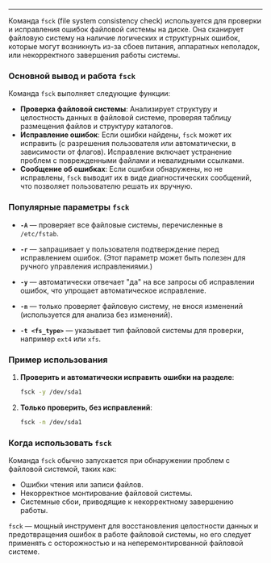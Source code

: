 
---

Команда `fsck` (file system consistency check) используется для проверки и исправления ошибок файловой системы на диске. Она сканирует файловую систему на наличие логических и структурных ошибок, которые могут возникнуть из-за сбоев питания, аппаратных неполадок, или некорректного завершения работы системы.

### Основной вывод и работа `fsck`
Команда `fsck` выполняет следующие функции:
- **Проверка файловой системы**: Анализирует структуру и целостность данных в файловой системе, проверяя таблицу размещения файлов и структуру каталогов.
- **Исправление ошибок**: Если ошибки найдены, `fsck` может их исправить (с разрешения пользователя или автоматически, в зависимости от флагов). Исправление включает устранение проблем с поврежденными файлами и невалидными ссылками.
- **Сообщение об ошибках**: Если ошибки обнаружены, но не исправлены, `fsck` выводит их в виде диагностических сообщений, что позволяет пользователю решать их вручную.

### Популярные параметры `fsck`
- **`-A`** — проверяет все файловые системы, перечисленные в `/etc/fstab`.
  
- **`-r`** — запрашивает у пользователя подтверждение перед исправлением ошибок. (Этот параметр может быть полезен для ручного управления исправлениями.)

- **`-y`** — автоматически отвечает "да" на все запросы об исправлении ошибок, что упрощает автоматическое исправление.
  
- **`-n`** — только проверяет файловую систему, не внося изменений (используется для анализа без изменений).

- **`-t <fs_type>`** — указывает тип файловой системы для проверки, например `ext4` или `xfs`.

### Пример использования
1. **Проверить и автоматически исправить ошибки на разделе**:
   ```bash
   fsck -y /dev/sda1
   ```

2. **Только проверить, без исправлений**:
   ```bash
   fsck -n /dev/sda1
   ```

### Когда использовать `fsck`
Команда `fsck` обычно запускается при обнаружении проблем с файловой системой, таких как:
- Ошибки чтения или записи файлов.
- Некорректное монтирование файловой системы.
- Системные сбои, приводящие к некорректному завершению работы.

`fsck` — мощный инструмент для восстановления целостности данных и предотвращения ошибок в работе файловой системы, но его следует применять с осторожностью и на неперемонтированной файловой системе.